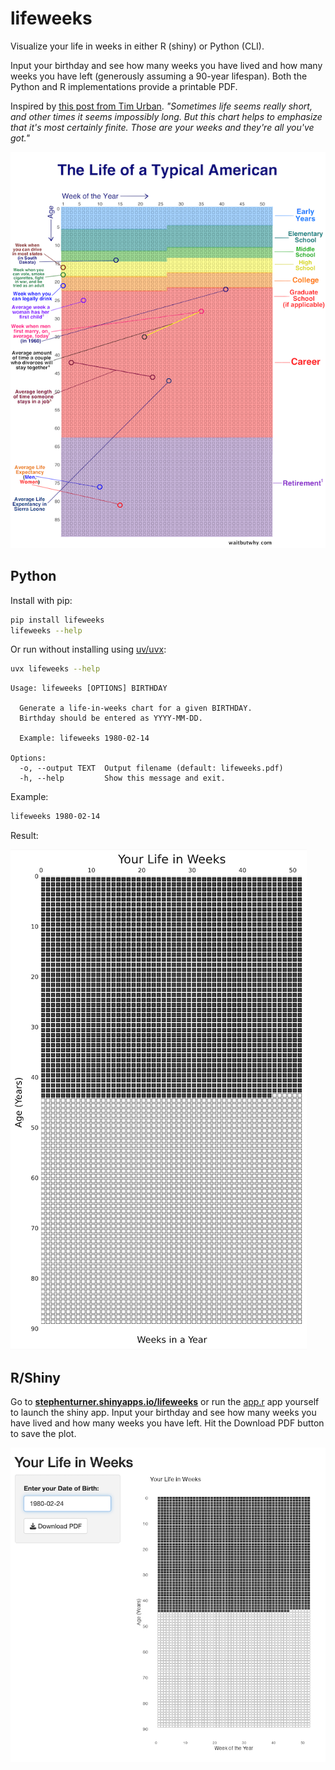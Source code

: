# lifeweeks

Visualize your life in weeks in either R (shiny) or Python (CLI). 

Input your birthday and see how many weeks you have lived and how many weeks you have left (generously assuming a 90-year lifespan). Both the Python and R implementations provide a printable PDF. 

Inspired by [this post from Tim Urban](https://waitbutwhy.com/2014/05/life-weeks.html). *"Sometimes life seems really short, and other times it seems impossibly long. But this chart helps to emphasize that it's most certainly finite. Those are your weeks and they're all you've got."*

![](img/urban.png)

## Python

Install with pip:

```sh
pip install lifeweeks
lifeweeks --help
```

Or run without installing using [uv/uvx](https://docs.astral.sh/uv/guides/tools/):

```sh
uvx lifeweeks --help
```

```
Usage: lifeweeks [OPTIONS] BIRTHDAY

  Generate a life-in-weeks chart for a given BIRTHDAY.
  Birthday should be entered as YYYY-MM-DD.

  Example: lifeweeks 1980-02-14

Options:
  -o, --output TEXT  Output filename (default: lifeweeks.pdf)
  -h, --help         Show this message and exit.
```

Example:

```sh
lifeweeks 1980-02-14
```

Result:

![](img/python.png)

## R/Shiny

Go to [**stephenturner.shinyapps.io/lifeweeks**](https://stephenturner.shinyapps.io/lifeweeks/) or run the [app.r](app.r) app yourself to launch the shiny app. Input your birthday and see how many weeks you have lived and how many weeks you have left. Hit the Download PDF button to save the plot.

![](img/rshiny.png)

